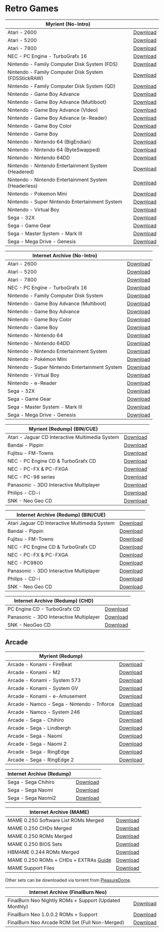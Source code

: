 # Retro Games

|**Myrient (No-Intro)**||
| ------ | ------ |
| Atari - 2600 | [Download](https://myrient.erista.me/files/No-Intro/Atari%20-%202600/) |
| Atari - 5200 | [Download](https://myrient.erista.me/files/No-Intro/Atari%20-%205200/) |
| Atari - 7800 | [Download](https://myrient.erista.me/files/No-Intro/Atari%20-%207800/) |
| NEC - PC Engine - TurboGrafx 16 | [Download](https://myrient.erista.me/files/No-Intro/NEC%20-%20PC%20Engine%20-%20TurboGrafx%2016/) |
| Nintendo - Family Computer Disk System (FDS) | [Download](https://myrient.erista.me/files/No-Intro/Nintendo%20-%20Family%20Computer%20Disk%20System%20(FDS)/) |
| Nintendo - Family Computer Disk System (FDSStickRAW) | [Download](https://myrient.erista.me/files/No-Intro/Nintendo%20-%20Family%20Computer%20Disk%20System%20(FDSStickRAW)/) |
| Nintendo - Family Computer Disk System (QD) | [Download](https://myrient.erista.me/files/No-Intro/Nintendo%20-%20Family%20Computer%20Disk%20System%20(QD)/) |
| Nintendo - Game Boy Advance | [Download](https://myrient.erista.me/files/No-Intro/Nintendo%20-%20Game%20Boy%20Advance/) |
| Nintendo - Game Boy Advance (Multiboot) | [Download](https://myrient.erista.me/files/No-Intro/Nintendo%20-%20Game%20Boy%20Advance%20(Multiboot)/) |
| Nintendo - Game Boy Advance (Video) | [Download](https://myrient.erista.me/files/No-Intro/Nintendo%20-%20Game%20Boy%20Advance%20(Video)/) |
| Nintendo - Game Boy Advance (e-Reader) | [Download](https://myrient.erista.me/files/No-Intro/Nintendo%20-%20Game%20Boy%20Advance%20(e-Reader)/) |
| Nintendo - Game Boy Color | [Download](https://myrient.erista.me/files/No-Intro/Nintendo%20-%20Game%20Boy%20Color/) |
| Nintendo - Game Boy | [Download](https://myrient.erista.me/files/No-Intro/Nintendo%20-%20Game%20Boy/) |
| Nintendo - Nintendo 64 (BigEndian) | [Download](https://myrient.erista.me/files/No-Intro/Nintendo%20-%20Nintendo%2064%20(BigEndian)/) |
| Nintendo - Nintendo 64 (ByteSwapped) | [Download](https://myrient.erista.me/files/No-Intro/Nintendo%20-%20Nintendo%2064%20(ByteSwapped)/) |
| Nintendo - Nintendo 64DD | [Download](https://myrient.erista.me/files/No-Intro/Nintendo%20-%20Nintendo%2064DD/) |
| Nintendo - Nintendo Entertainment System (Headered) | [Download](https://myrient.erista.me/files/No-Intro/Nintendo%20-%20Nintendo%20Entertainment%20System%20(Headered)/) |
| Nintendo - Nintendo Entertainment System (Headerless) | [Download](https://myrient.erista.me/files/No-Intro/Nintendo%20-%20Nintendo%20Entertainment%20System%20(Headerless)/) |
| Nintendo - Pokemon Mini | [Download](https://myrient.erista.me/files/No-Intro/Nintendo%20-%20Pokemon%20Mini/) |
| Nintendo - Super Nintendo Entertainment System | [Download](https://myrient.erista.me/files/No-Intro/Nintendo%20-%20Super%20Nintendo%20Entertainment%20System/) |
| Nintendo - Virtual Boy | [Download](https://myrient.erista.me/files/No-Intro/Nintendo%20-%20Virtual%20Boy/) |
| Sega - 32X | [Download](https://myrient.erista.me/files/No-Intro/Sega%20-%2032X/) |
| Sega - Game Gear | [Download](https://myrient.erista.me/files/No-Intro/Sega%20-%20Game%20Gear/) |
| Sega - Master System - Mark III | [Download](https://myrient.erista.me/files/No-Intro/Sega%20-%20Master%20System%20-%20Mark%20III/) |
| Sega - Mega Drive - Genesis | [Download](https://myrient.erista.me/files/No-Intro/Sega%20-%20Mega%20Drive%20-%20Genesis/) |


|**Internet Archive (No-Intro)**||
| ------ | ------ |
| Atari - 2600 | [Download](https://archive.org/download/nointro.atari-2600) |
| Atari - 5200 | [Download](https://archive.org/download/nointro.atari-5200) |
| Atari - 7800 | [Download](https://archive.org/download/nointro.atari-7800) |
| NEC - PC Engine - TurboGrafx 16 | [Download](https://archive.org/download/nointro.tg-16) |
| Nintendo - Family Computer Disk System | [Download](http://archive.org/download/nointro.fds) |
| Nintendo - Game Boy Advance (Multiboot) | [Download](https://archive.org/download/nointro.gba-multiboot) |
| Nintendo - Game Boy Advance | [Download](https://archive.org/download/nointro.gba) |
| Nintendo - Game Boy Color | [Download](https://archive.org/download/nointro.gbc) |
| Nintendo - Game Boy | [Download](https://archive.org/download/nointro.gb) |
| Nintendo - Nintendo 64 | [Download](https://archive.org/download/nointro.n64) |
| Nintendo - Nintendo 64DD | [Download](https://archive.org/download/nointro.n64dd) |
| Nintendo - Nintendo Entertainment System | [Download](https://archive.org/download/nointro.nes) |
| Nintendo - Pokémon Mini | [Download](http://archive.org/download/nointro.poke-mini) |
| Nintendo - Super Nintendo Entertainment System | [Download](https://archive.org/download/nointro.snes) |
| Nintendo - Virtual Boy | [Download](https://archive.org/download/nointro.vb) |
| Nintendo - e-Reader | [Download](http://archive.org/download/nointro.e-reader) |
| Sega - 32X | [Download](https://archive.org/download/nointro.32x) |
| Sega - Game Gear | [Download](https://archive.org/download/nointro.gg) |
| Sega - Master System - Mark III | [Download](https://archive.org/download/nointro.ms-mkiii) |
| Sega - Mega Drive - Genesis | [Download](https://archive.org/download/nointro.md) |

|**Myrient (Redump) (BIN/CUE)**||
| ------ | ------ |
| Atari - Jaguar CD Interactive Multimedia System | [Download](https://myrient.erista.me/files/Redump/Atari%20-%20Jaguar%20CD%20Interactive%20Multimedia%20System/) |
| Bandai - Pippin | [Download](https://myrient.erista.me/files/Redump/Bandai%20-%20Pippin/) |
| Fujitsu - FM-Towns | [Download](https://myrient.erista.me/files/Redump/Fujitsu%20-%20FM-Towns/) |
| NEC - PC Engine CD & TurboGrafx CD | [Download](https://myrient.erista.me/files/Redump/NEC%20-%20PC%20Engine%20CD%20&%20TurboGrafx%20CD/) |
| NEC - PC-FX & PC-FXGA | [Download](https://myrient.erista.me/files/Redump/NEC%20-%20PC-FX%20&%20PC-FXGA/) |
| NEC - PC-98 series | [Download](https://myrient.erista.me/files/Redump/NEC%20-%20PC-98%20series/) |
| Panasonic - 3DO Interactive Multiplayer | [Download](https://myrient.erista.me/files/Redump/Panasonic%20-%203DO%20Interactive%20Multiplayer/) |
| Philips - CD-i | [Download](https://myrient.erista.me/files/Redump/Philips%20-%20CD-i/) |
| SNK - Neo Geo CD | [Download](https://myrient.erista.me/files/Redump/SNK%20-%20Neo%20Geo%20CD/) |

|**Internet Archive (Redump) (BIN/CUE)**||
| ------ | ------ |
| Atari Jaguar CD Interactive Multimedia System | [Download](https://archive.org/download/redump.jaguar.revival) |
| Bandai - Pippin | [Download](https://archive.org/download/bandai_pippin) |
| Fujitsu - FM-Towns | [Download](https://archive.org/download/redump.fm.revival) |
| NEC - PC Engine CD & TurboGrafx CD | [Download](https://archive.org/download/redump.pce.revival) |
| NEC - PC-FX & PC-FXGA | [Download](https://archive.org/download/redump.pcfx.revival) |
| NEC - PC9800 | [Download](https://archive.org/download/redump.pc98.revival)
| Panasonic - 3DO Interactive Multiplayer | [Download](https://archive.org/download/redump.3DO.revival) |
| Philips - CD-i | [Download](https://archive.org/download/redump.cdi.revival) |
| SNK - Neo Geo CD | [Download](https://archive.org/download/redump.ngcd.revival) |

|**Internet Archive (Redump) (CHD)**||
| ------ | ------ |
| PC Engine CD - TurboGrafx CD | [Download](https://archive.org/download/chd_pcecd/) |
| Panasonic - 3DO Interactive Multiplayer | [Download](https://archive.org/download/chd_3do/CHD-3DO/) |
| SNK - NeoGeo CD | [Download](https://archive.org/download/chd_neogeocd/CHD-NeoGeoCD/) |

## **Arcade**

|**Myrient (Redump)**||
| ------ | ------ |
| Arcade - Konami - FireBeat | [Download](https://myrient.erista.me/files/Redump/Arcade%20-%20Konami%20-%20FireBeat/) |
| Arcade - Konami - M2 | [Download](https://myrient.erista.me/files/Redump/Arcade%20-%20Konami%20-%20M2/) |
| Arcade - Konami - System 573 | [Download](https://myrient.erista.me/files/Redump/Arcade%20-%20Konami%20-%20System%20573/) |
| Arcade - Konami - System GV | [Download](https://myrient.erista.me/files/Redump/Arcade%20-%20Konami%20-%20System%20GV/) |
| Arcade - Konami - e-Amusement | [Download](https://myrient.erista.me/files/Redump/Arcade%20-%20Konami%20-%20e-Amusement/) |
| Arcade - Namco - Sega - Nintendo - Triforce | [Download](https://myrient.erista.me/files/Redump/Arcade%20-%20Namco%20-%20Sega%20-%20Nintendo%20-%20Triforce/) |
| Arcade - Namco - System 246 | [Download](https://myrient.erista.me/files/Redump/Arcade%20-%20Namco%20-%20System%20246/) |
| Arcade - Sega - Chihiro | [Download](https://myrient.erista.me/files/Redump/Arcade%20-%20Sega%20-%20Chihiro/) |
| Arcade - Sega - Lindbergh | [Download](https://myrient.erista.me/files/Redump/Arcade%20-%20Sega%20-%20Lindbergh/) |
| Arcade - Sega - Naomi | [Download](https://myrient.erista.me/files/Redump/Arcade%20-%20Sega%20-%20Naomi/) |
| Arcade - Sega - Naomi 2 | [Download](https://myrient.erista.me/files/Redump/Arcade%20-%20Sega%20-%20Naomi%202/) |
| Arcade - Sega - RingEdge | [Download](https://myrient.erista.me/files/Redump/Arcade%20-%20Sega%20-%20RingEdge/) |
| Arcade - Sega - RingEdge 2 | [Download](https://myrient.erista.me/files/Redump/Arcade%20-%20Sega%20-%20RingEdge%202/) |

|**Internet Archive (Redump)**||
| ------ | ------ |
| Sega - Sega Chihiro | [Download](https://archive.org/download/redump.chihiro.revival) |
| Sega - Sega Naomi | [Download](https://archive.org/download/redump.naomi.revival) |
| Sega - Sega Naomi2 | [Download](https://archive.org/download/redump.naomi2.revival) |

|**Internet Archive (MAME)**||
| ------ | ------ |
| MAME 0.250 Software List ROMs Merged | [Download](https://archive.org/download/mame-sl/mame-sl/) |
| MAME 0.250 CHDs Merged | [Download](https://archive.org/download/MAME_0.225_CHDs_merged) |
| MAME 0.250 ROMs Merged | [Download](https://archive.org/download/mame-merged/mame-merged/) |
| MAME 0.250 BIOS Sets | [Download](https://archive.org/download/mame-merged/BIOS/) |
| HBMAME 0.244 ROMs Merged | [Download](https://archive.org/download/hbmame_0244_roms) |
| MAME 0.250 ROMs + CHDs + EXTRAs [Guide](https://archive.org/details/mame-chds-roms-extras-complete) | [Download](https://archive.org/download/mame-chds-roms-extras-complete) |
| MAME Support Files | [Download](https://archive.org/download/mame-support/Support/) |

Other sets can be downloaded via torrent from [PleasureDome](https://pleasuredome.github.io/pleasuredome/).

|**Internet Archive (FinalBurn Neo)**||
| ------ | ------ |
| FinalBurn Neo Nightly ROMs + Support (Updated Monthly) | [Download](https://archive.org/download/2020_01_06_fbn/) |
| FinalBurn Neo 1.0.0.2 ROMs + Support | [Download](https://archive.org/download/fbneo/) |
| FinalBurn Neo Arcade ROM Set (Full Non-Merged) | [Download](https://archive.org/download/fbnarcade-fullnonmerged/arcade/) |
